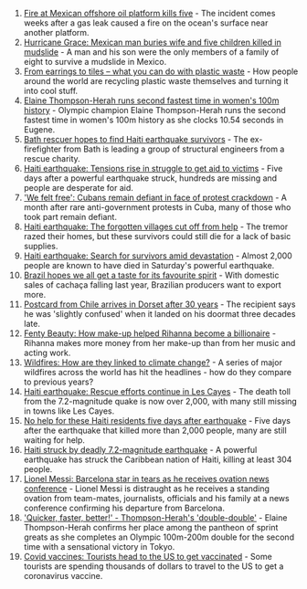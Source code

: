 1. [Fire at Mexican offshore oil platform kills five](https://www.bbc.co.uk/news/world-latin-america-58315356?at_medium=RSS&at_campaign=KARANGA) - The incident comes weeks after a gas leak caused a fire on the ocean's surface near another platform.
2. [Hurricane Grace: Mexican man buries wife and five children killed in mudslide](https://www.bbc.co.uk/news/world-latin-america-58305137?at_medium=RSS&at_campaign=KARANGA) - A man and his son were the only members of a family of eight to survive a mudslide in Mexico.
3. [From earrings to tiles – what you can do with plastic waste](https://www.bbc.co.uk/news/stories-58305686?at_medium=RSS&at_campaign=KARANGA) - How people around the world are recycling plastic waste themselves and turning it into cool stuff.
4. [Elaine Thompson-Herah runs second fastest time in women's 100m history](https://www.bbc.co.uk/sport/athletics/58295310?at_medium=RSS&at_campaign=KARANGA) - Olympic champion Elaine Thompson-Herah runs the second fastest time in women's 100m history as she clocks 10.54 seconds in Eugene.
5. [Bath rescuer hopes to find Haiti earthquake survivors](https://www.bbc.co.uk/news/uk-england-somerset-58292726?at_medium=RSS&at_campaign=KARANGA) - The ex-firefighter from Bath is leading a group of structural engineers from a rescue charity.
6. [Haiti earthquake: Tensions rise in struggle to get aid to victims](https://www.bbc.co.uk/news/world-latin-america-58284713?at_medium=RSS&at_campaign=KARANGA) - Five days after a powerful earthquake struck, hundreds are missing and people are desperate for aid.
7. ['We felt free': Cubans remain defiant in face of protest crackdown](https://www.bbc.co.uk/news/world-latin-america-58255555?at_medium=RSS&at_campaign=KARANGA) - A month after rare anti-government protests in Cuba, many of those who took part remain defiant.
8. [Haiti earthquake: The forgotten villages cut off from help](https://www.bbc.co.uk/news/world-latin-america-58245047?at_medium=RSS&at_campaign=KARANGA) - The tremor razed their homes, but these survivors could still die for a lack of basic supplies.
9. [Haiti earthquake: Search for survivors amid devastation](https://www.bbc.co.uk/news/in-pictures-58258287?at_medium=RSS&at_campaign=KARANGA) - Almost 2,000 people are known to have died in Saturday's powerful earthquake.
10. [Brazil hopes we all get a taste for its favourite spirit](https://www.bbc.co.uk/news/business-58241729?at_medium=RSS&at_campaign=KARANGA) - With domestic sales of cachaça falling last year, Brazilian producers want to export more.
11. [Postcard from Chile arrives in Dorset after 30 years](https://www.bbc.co.uk/news/uk-england-hampshire-58179661?at_medium=RSS&at_campaign=KARANGA) - The recipient says he was 'slightly confused' when it landed on his doormat three decades late.
12. [Fenty Beauty: How make-up helped Rihanna become a billionaire](https://www.bbc.co.uk/news/newsbeat-58084543?at_medium=RSS&at_campaign=KARANGA) - Rihanna makes more money from her make-up than from her music and acting work.
13. [Wildfires: How are they linked to climate change?](https://www.bbc.co.uk/news/58159451?at_medium=RSS&at_campaign=KARANGA) - A series of major wildfires across the world has hit the headlines - how do they compare to previous years?
14. [Haiti earthquake: Rescue efforts continue in Les Cayes](https://www.bbc.co.uk/news/world-latin-america-58274326?at_medium=RSS&at_campaign=KARANGA) - The death toll from the 7.2-magnitude quake is now over 2,000, with many still missing in towns like Les Cayes.
15. [No help for these Haiti residents five days after earthquake](https://www.bbc.co.uk/news/world-latin-america-58264717?at_medium=RSS&at_campaign=KARANGA) - Five days after the earthquake that killed more than 2,000 people, many are still waiting for help.
16. [Haiti struck by deadly 7.2-magnitude earthquake](https://www.bbc.co.uk/news/world-latin-america-58216614?at_medium=RSS&at_campaign=KARANGA) - A powerful earthquake has struck the Caribbean nation of Haiti, killing at least 304 people.
17. [Lionel Messi: Barcelona star in tears as he receives ovation news conference](https://www.bbc.co.uk/sport/av/football/58137848?at_medium=RSS&at_campaign=KARANGA) - Lionel Messi is distraught as he receives a standing ovation from team-mates, journalists, officials and his family at a news conference confirming his departure from Barcelona.
18. ['Quicker, faster, better!' - Thompson-Herah's 'double-double'](https://www.bbc.co.uk/sport/av/olympics/58075391?at_medium=RSS&at_campaign=KARANGA) - Elaine Thompson-Herah confirms her place among the pantheon of sprint greats as she completes an Olympic 100m-200m double for the second time with a sensational victory in Tokyo.
19. [Covid vaccines: Tourists head to the US to get vaccinated](https://www.bbc.co.uk/news/world-us-canada-58004253?at_medium=RSS&at_campaign=KARANGA) - Some tourists are spending thousands of dollars to travel to the US to get a coronavirus vaccine.
